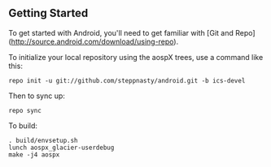 Getting Started
---------------

To get started with Android, you'll need to get familiar with [Git and Repo] (http://source.android.com/download/using-repo).

To initialize your local repository using the aospX trees, use a command like this:

    repo init -u git://github.com/steppnasty/android.git -b ics-devel

Then to sync up:

    repo sync

To build:

    . build/envsetup.sh
    lunch aospx_glacier-userdebug
    make -j4 aospx
